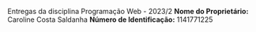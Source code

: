 Entregas da disciplina Programação Web - 2023/2
**Nome do Proprietário:** Caroline Costa Saldanha
**Número de Identificação:** 1141771225

